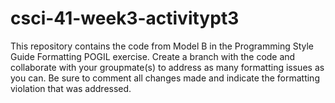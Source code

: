 # csci-41-week3-activitypt3
This repository contains the code from Model B in the Programming Style Guide Formatting POGIL exercise. Create a branch with the code and collaborate with your groupmate(s) to address as many formatting issues as you can. Be sure to comment all changes made and indicate the formatting violation that was addressed.

